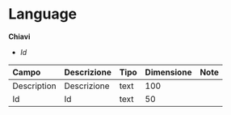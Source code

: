 # Language

  
 **Chiavi**

* _Id_

| Campo | Descrizione | Tipo | Dimensione | Note |
| :--- | :--- | :--- | :--- | :--- |
| Description | Descrizione | text | 100 |  |
| Id | Id | text | 50 |  |

